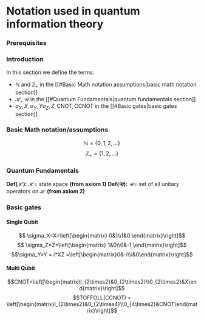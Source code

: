 # Notation used in quantum information theory
### Prerequisites

### Introduction
In this section we define the terms:
- $\mathbb{N}$ and $\mathbb{Z}_+$ in the [[#Basic Math notation assumptions|basic math notation section]]
- $\mathcal{H}$, $\mathcal{U}$ in the [[#Quantum Fundamentals|quantum fundamentals section]] 
-  $\sigma_X, X, \sigma_Y, Y \sigma_Z, Z, \text{CNOT}, \text{CCNOT}$ in the [[#Basic gates|basic gates section]] 

### Basic Math notation/assumptions
$$\mathbb{N}=\{0,1,2,...\}$$
$$\mathbb{Z_+}=\{1,2,...\}$$
### Quantum Fundamentals

**Def($\mathcal H$):** $\mathcal{H} =$ state space **(from axiom 1)**
**Def($\mathcal U$):** $\mathcal U =$ set of all unitary operators on $\mathcal{H}$ **(from axiom 2)** 

### Basic gates
#### Single Qubit
$$ \sigma_X=X=\left[\begin{matrix}
0&1\\1&0
\end{matrix}\right]$$
$$ \sigma_Z=Z=\left[\begin{matrix}
1&0\\0&-1
\end{matrix}\right]$$
$$\sigma_Y=Y = i*XZ =\left[\begin{matrix}0&-i\\i&0\end{matrix}\right]$$
#### Multi Qubit
$$CNOT=\left[\begin{matrix}I_{2\times2}&0_{2\times2}\\0_{2\times2}&X\end{matrix}\right]$$
$$TOFFOLL(CCNOT) = \left[\begin{matrix}I_{2\times2}&0_{2\times4}\\0_{4\times2}&CNOT\end{matrix}\right]$$

